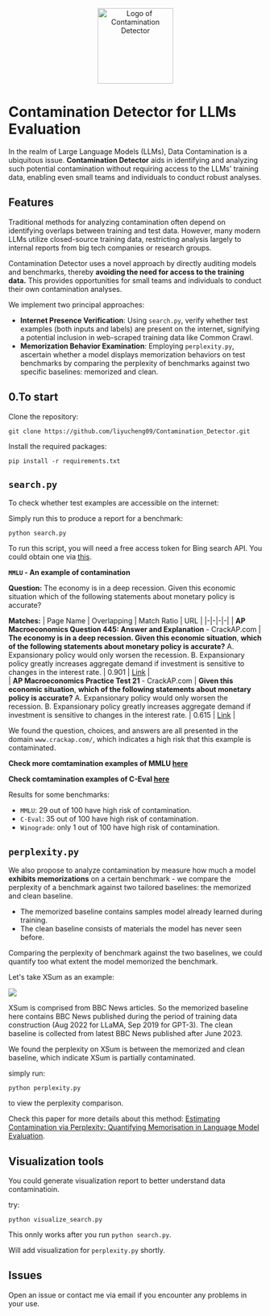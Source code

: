 <p align="center">
    <img src="https://github.com/liyucheng09/Contamination_Detector/blob/master/pics/logo.png" alt="Logo of Contamination Detector" width="auto" height="150" />
</p>

# Contamination Detector for LLMs Evaluation

In the realm of Large Language Models (LLMs), Data Contamination is a ubiquitous issue. **Contamination Detector** aids in identifying and analyzing such potential contamination without requiring access to the LLMs' training data, enabling even small teams and individuals to conduct robust analyses.

## Features

Traditional methods for analyzing contamination often depend on identifying overlaps between training and test data. However, many modern LLMs utilize closed-source training data, restricting analysis largely to internal reports from big tech companies or research groups.

Contamination Detector uses a novel approach by directly auditing models and benchmarks, thereby **avoiding the need for access to the training data.** This provides opportunities for small teams and individuals to conduct their own contamination analyses.

We implement two principal approaches:
- **Internet Presence Verification**: Using `search.py`, verify whether test examples (both inputs and labels) are present on the internet, signifying a potential inclusion in web-scraped training data like Common Crawl.
- **Memorization Behavior Examination**: Employing `perplexity.py`, ascertain whether a model displays memorization behaviors on test benchmarks by comparing the perplexity of benchmarks against two specific baselines: memorized and clean.

## 0.To start

Clone the repository:

```
git clone https://github.com/liyucheng09/Contamination_Detector.git
```

Install the required packages:

```
pip install -r requirements.txt
```

## `search.py`

To check whether test examples are accessible on the internet:

Simply run this to produce a report for a benchmark:

```
python search.py
```

To run this script, you will need a free access token for Bing search API. You could obtain one via [this](https://www.microsoft.com/en-us/bing/apis/bing-web-search-api).

**`MMLU` - An example of contamination**

**Question:** The economy is in a deep recession. Given this economic situation which of the following statements about monetary policy is accurate?

**Matches:**
| Page Name | Overlapping | Match Ratio | URL |
|-|-|-|-|
| **AP Macroeconomics Question 445: Answer and Explanation** - CrackAP.com | **The economy is in a deep recession. Given this economic situation**, **which of the following statements about monetary policy is accurate?** A. Expansionary policy would only worsen the recession. B. Expansionary policy greatly increases aggregate demand if investment is sensitive to changes in the interest rate. | 0.901 | [Link](https://www.crackap.com/ap/macroeconomics/question-445-answer-and-explanation.html) |  
| **AP Macroeconomics Practice Test 21** - CrackAP.com | **Given this economic situation**, **which of the following statements about monetary policy is accurate?** A. Expansionary policy would only worsen the recession. B. Expansionary policy greatly increases aggregate demand if investment is sensitive to changes in the interest rate. | 0.615 | [Link](https://www.crackap.com/ap/macroeconomics/test41.html) |

We found the question, choices, and answers are all presented in the domain `www.crackap.com/`, which indicates a high risk that this example is contaminated.

**Check more comtamination examples of MMLU [here](https://htmlpreview.github.io/?https://github.com/liyucheng09/Contamination_Detector/blob/master/reports/mmlu.html)**

**Check comtamination examples of C-Eval [here](https://htmlpreview.github.io/?https://github.com/liyucheng09/Contamination_Detector/blob/master/reports/ceval.html)**

Results for some benchmarks:
- `MMLU`: 29 out of 100 have high risk of contamination.
- `C-Eval`: 35 out of 100 have high risk of contamination.
- `Winograde`: only 1 out of 100 have high risk of contamination.

## `perplexity.py`

We also propose to analyze contamination by measure how much a model **exhibits memorizations** on a certain benchmark - we compare the perplexity of a benchmark against two tailored baselines: the memorized and clean baseline.

- The memorized baseline contains samples model already learned during training. 
- The clean baseline consists of materials the model has never seen before. 

Comparing the perplexity of benchmark against the two baselines, we could quantify too what extent the model memorized the benchmark.

Let's take XSum as an example:

![](https://github.com/liyucheng09/Contamination_Detector/blob/master/pics/xsum.png)

XSum is comprised from BBC News articles. So the memorized baseline here contains BBC News published during the period of training data construction (Aug 2022 for LLaMA, Sep 2019 for GPT-3). The clean baseline is collected from latest BBC News published after June 2023.

We found the perplexity on XSum is between the memorized and clean baseline, which indicate XSum is partially contaminated.

simply run:

```
python perplexity.py
```

to view the perplexity comparison.

Check this paper for more details about this method: [Estimating Contamination via Perplexity: Quantifying Memorisation in Language Model Evaluation](https://arxiv.org/abs/2309.10677).

## Visualization tools

You could generate visualization report to better understand data contaminatioin.

try:

```
python visualize_search.py
```

This onnly works after you run `python search.py`.

Will add visualization for `perplexity.py` shortly.

## Issues

Open an issue or contact me via email if you encounter any problems in your use.
